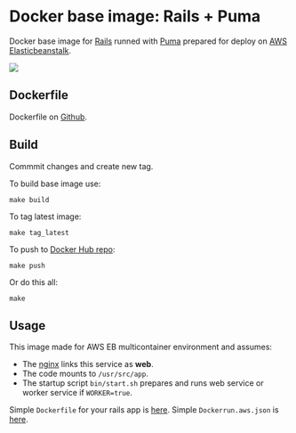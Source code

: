 Docker base image: Rails + Puma
=======================================

Docker base image for [Rails](http://rubyonrails.org) runned with [Puma](http://puma.io) prepared for deploy on [AWS Elasticbeanstalk](http://aws.amazon.com/ru/elasticbeanstalk/).

[![](https://badge.imagelayers.io/asux/rails:latest.svg)](https://imagelayers.io/?images=asux/rails:latest 'Get your own badge on imagelayers.io')

## Dockerfile

Dockerfile on [Github](https://github.com/asux/docker-images/blob/master/rails/Dockerfile).

## Build
Commmit changes and create new tag.

To build base image use:

```shell
make build
```

To tag latest image:

```shell
make tag_latest
```

To push to [Docker Hub repo](https://hub.docker.com/r/asux/rails/):

```shell
make push
```

Or do this all:

```shell
make
```

## Usage

This image made for AWS EB multicontainer environment and assumes:
  * The [nginx](https://github.com/asux/docker-images/blob/master/nginx/) links this service as **web**.
  * The code mounts to `/usr/src/app`.
  * The startup script `bin/start.sh` prepares and runs web service or worker service if `WORKER=true`.

Simple `Dockerfile` for your rails app is [here](https://github.com/asux/docker-images/blob/master/rails/examples/Dockerfile).
Simple `Dockerrun.aws.json` is [here](https://github.com/asux/docker-images/blob/master/rails/examples/Dockerrun.aws.json).
